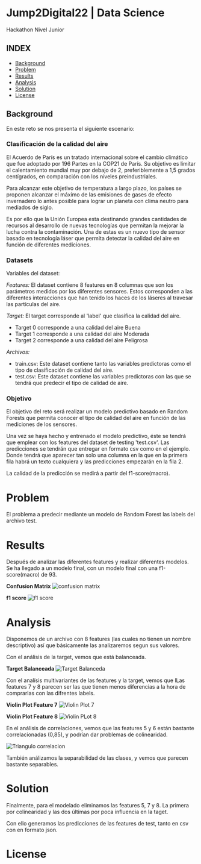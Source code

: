 # Jump2Digital22 | Data Science
Hackathon Nivel Junior

## INDEX

* [Background](#background)
* [Problem](#problem)
* [Results](#results)
* [Analysis](#analysis)
* [Solution](#solution)
* [License](#license)


<a name="background"></a>


## Background

En este reto se nos presenta el siguiente escenario:

### Clasificación de la calidad del aire

El Acuerdo de París es un tratado internacional sobre el cambio climático que fue adoptado por 196 Partes en la COP21 de París. Su objetivo es limitar el calentamiento mundial muy por debajo de 2, preferiblemente a 1,5 grados centígrados, en comparación con los niveles preindustriales.

Para alcanzar este objetivo de temperatura a largo plazo, los países se proponen alcanzar el máximo de las emisiones de gases de efecto invernadero lo antes posible para lograr un planeta con clima neutro para mediados de siglo.

Es por ello que la Unión Europea esta destinando grandes cantidades de recursos al desarrollo de nuevas tecnologías que permitan la mejorar la lucha contra la contaminación. Una de estas es un nuevo tipo de sensor basado en tecnología láser que permita detectar la calidad del aire en función de diferentes mediciones.

### Datasets

Variables del dataset:

*Features:* El dataset contiene 8 features en 8 columnas que son los parámetros medidos por los diferentes sensores. Estos corresponden a las diferentes interacciones que han tenido los haces de los láseres al travesar las partículas del aire.

*Target:* El target corresponde al 'label' que clasifica la calidad del aire.

- Target 0 corresponde a una calidad del aire Buena
- Target 1 corresponde a una calidad del aire Moderada
- Target 2 corresponde a una calidad del aire Peligrosa

*Archivos:*

- train.csv: Este dataset contiene tanto las variables predictoras como el tipo de clasificación de calidad del aire.
- test.csv: Este dataset contiene las variables predictoras con las que se tendrá que predecir el tipo de calidad de aire.

### Objetivo

El objetivo del reto será realizar un modelo predictivo basado en Random Forests que permita conocer el tipo de calidad del aire en función de las mediciones de los sensores.

Una vez se haya hecho y entrenado el modelo predictivo, éste se tendrá que emplear con los features del dataset de testing 'test.csv'. Las predicciones se tendrán que entregar en formato csv como en el ejemplo. Donde tendrá que aparecer tan solo una columna en la que en la primera fila habrá un texto cualquiera y las predicciones empezarán en la fila 2.

La calidad de la predicción se medirá a partir del f1-score(macro).

<a name="problem"></a>


# Problem

El problema a predecir mediante un modelo de Random Forest las labels del archivo test.


<a name="results"></a>


# Results

Después de analizar las diferentes features y realizar diferentes modelos. Se ha llegado a un modelo 
final, con un modelo final con una f1-score(macro) de 93.

**Confusion Matrix**
![confusion matrix](https://github.com/paulagual/j2d22-hackathon/blob/main/img/confusion-matrix.png)

**f1 score**
![f1 score](https://github.com/paulagual/j2d22-hackathon/blob/main/img/f1-score.png)



<a name="analysis"></a>


# Analysis

Disponemos de un archivo con 8 features (las cuales no tienen un nombre descriptivo)  así que 
básicamente las analizaremos segun sus valores.

Con el análisis de la target, vemos que está balanceada.

**Target Balanceada**
![Target Balanceda](https://github.com/paulagual/j2d22-hackathon/blob/main/img/balanced-target.png)

Con el analísis multivariantes de las features y la target, vemos que lLas features 7 y 8 parecen ser 
las que tienen menos diferencias a la hora de comprarlas con las difrentes labels.

**Violin Plot Feature 7**
![Violin Plot 7](https://github.com/paulagual/j2d22-hackathon/blob/main/img/violin-plot7.png)

**Violin Plot Feature 8**
![Violin PLot 8](https://github.com/paulagual/j2d22-hackathon/blob/main/img/violin-plot8.png)

En el análisis de correlaciones, vemos que las features 5 y 6 están bastante correlacionadas (0,85), y podrían 
dar problemas de colinearidad.

![Triangulo correlacion](https://github.com/paulagual/j2d22-hackathon/blob/main/img/correlation.png)

También análizamos la separabilidad de las clases, y vemos que parecen  bastante separables.

<a name="solution"></a>


# Solution

Finalmente, para el modelado eliminamos las features 5, 7 y 8. La primera por colinearidad y las dos 
últimas por poca influencia en la taget.

Con ello generamos las predicciones de las features de test, tanto en csv con en formato json.

<a name="license"></a>


# License
